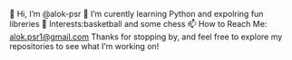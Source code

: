 👋 Hi, I’m @alok-psr
🌱 I’m curently learning Python and expolring fun libreries
🏀 Interests:basketball and some chess
📫 How to Reach Me: alok.psr1@gmail.com
Thanks for stopping by, and feel free to explore my repositories to see what I’m working on!

<!---
alok-psr/alok-psr is a ✨ special ✨ repository because its `README.md` (this file) appears on your GitHub profile.
You can click the Preview link to take a look at your changes.
--->
